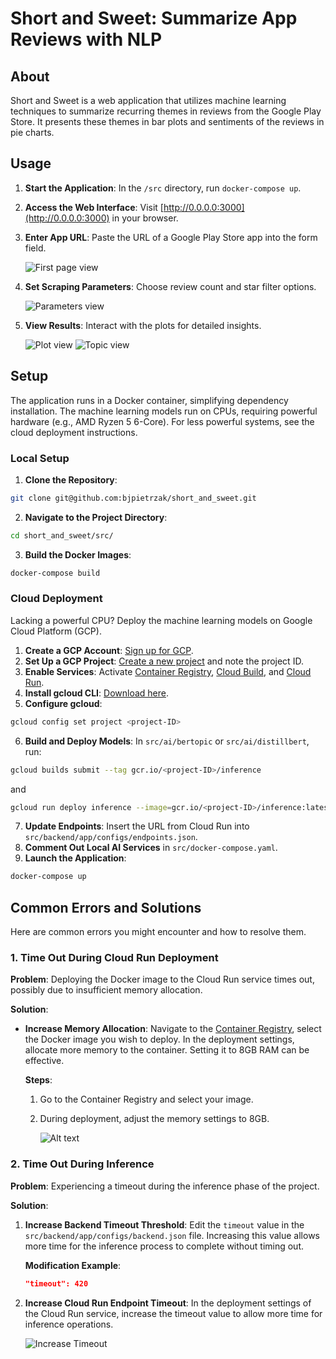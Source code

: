 # Short and Sweet: Summarize App Reviews with NLP

## About

Short and Sweet is a web application that utilizes machine learning techniques to summarize recurring themes in reviews from the Google Play Store. It presents these themes in bar plots and sentiments of the reviews in pie charts.

## Usage

1. **Start the Application**: In the `/src` directory, run `docker-compose up`.

2. **Access the Web Interface**: Visit [http://0.0.0.0:3000](http://0.0.0.0:3000) in your browser.

3. **Enter App URL**: Paste the URL of a Google Play Store app into the form field.

   ![First page view](images/first_page.png)

4. **Set Scraping Parameters**: Choose review count and star filter options.

   ![Parameters view](images/parameters.png)

5. **View Results**: Interact with the plots for detailed insights.

   ![Plot view](images/plot_view.png)
   ![Topic view](images/topic_view.png)

## Setup

The application runs in a Docker container, simplifying dependency installation. The machine learning models run on CPUs, requiring powerful hardware (e.g., AMD Ryzen 5 6-Core). For less powerful systems, see the cloud deployment instructions.

### Local Setup

1. **Clone the Repository**:

```sh
git clone git@github.com:bjpietrzak/short_and_sweet.git
```
2. **Navigate to the Project Directory**:
```sh
cd short_and_sweet/src/
```
3. **Build the Docker Images**:
```sh
docker-compose build
```
### Cloud Deployment

Lacking a powerful CPU? Deploy the machine learning models on Google Cloud Platform (GCP).

1. **Create a GCP Account**: [Sign up for GCP](https://cloud.google.com/gcp).
2. **Set Up a GCP Project**: [Create a new project](https://console.cloud.google.com/projectcreate) and note the project ID.
3. **Enable Services**: Activate [Container Registry](https://console.cloud.google.com/marketplace/product/google-cloud-platform/container-registry), [Cloud Build](https://cloud.google.com/build), and [Cloud Run](https://cloud.google.com/run).
4. **Install gcloud CLI**: [Download here](https://cloud.google.com/sdk/docs/install).
5. **Configure gcloud**:
```sh
gcloud config set project <project-ID>
```
6. **Build and Deploy Models**: In `src/ai/bertopic` or `src/ai/distillbert`, run:
```sh
gcloud builds submit --tag gcr.io/<project-ID>/inference
```
and
```sh
gcloud run deploy inference --image=gcr.io/<project-ID>/inference:latest --execution-environment=gen2 --region=<region> --project=<project-ID> && gcloud run services update-traffic inference --to-latest
```
7. **Update Endpoints**: Insert the URL from Cloud Run into `src/backend/app/configs/endpoints.json`.
8. **Comment Out Local AI Services** in `src/docker-compose.yaml`.
9. **Launch the Application**:
```sh
docker-compose up
```
## Common Errors and Solutions

Here are common errors you might encounter and how to resolve them.

### 1. Time Out During Cloud Run Deployment

**Problem**: Deploying the Docker image to the Cloud Run service times out, possibly due to insufficient memory allocation.

**Solution**:
- **Increase Memory Allocation**: Navigate to the [Container Registry](https://console.cloud.google.com/gcr/images/), select the Docker image you wish to deploy. In the deployment settings, allocate more memory to the container. Setting it to 8GB RAM can be effective.

  **Steps**:
  1. Go to the Container Registry and select your image.
  2. During deployment, adjust the memory settings to 8GB.
  
        ![Alt text](images/memory_issue.png)

### 2. Time Out During Inference

**Problem**: Experiencing a timeout during the inference phase of the project.

**Solution**:
1. **Increase Backend Timeout Threshold**: Edit the `timeout` value in the `src/backend/app/configs/backend.json` file. Increasing this value allows more time for the inference process to complete without timing out.

    **Modification Example**:
    ```json
    "timeout": 420
    ```
2. **Increase Cloud Run Endpoint Timeout**: In the deployment settings of the Cloud Run service, increase the timeout value to allow more time for inference operations.

    ![Increase Timeout](images/time_out_issue.png)
